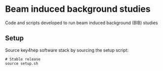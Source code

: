 # Beam induced background studies

Code and scripts developed to run beam induced background (BIB) studies


## Setup

Source key4hep software stack by sourcing the setup script:
```
# Stable release
source setup.sh
```


